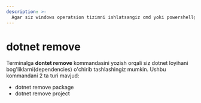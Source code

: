 ```yaml
---
description: >-
  Agar siz windows operatsion tizimni ishlatsangiz cmd yoki powershellga dotent build kommandasini yozasiz. Linux yoki MacOS tizimdan foydalansangiz terminalni ishlatasiz.
---
```


# dotnet remove

Terminalga **dontet remove** kommandasini yozish orqali siz dotnet loyihani bog'liklarni(dependencies) o'chirib tashlashingiz mumkin. Ushbu kommandani 2 ta turi mavjud:
 - dotnet remove package
 - dotnet remove project
